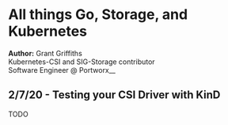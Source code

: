 # All things Go, Storage, and Kubernetes
__Author:__ Grant Griffiths  
Kubernetes-CSI and SIG-Storage contributor  
Software Engineer @ Portworx__  

## 2/7/20 - Testing your CSI Driver with KinD 

TODO
